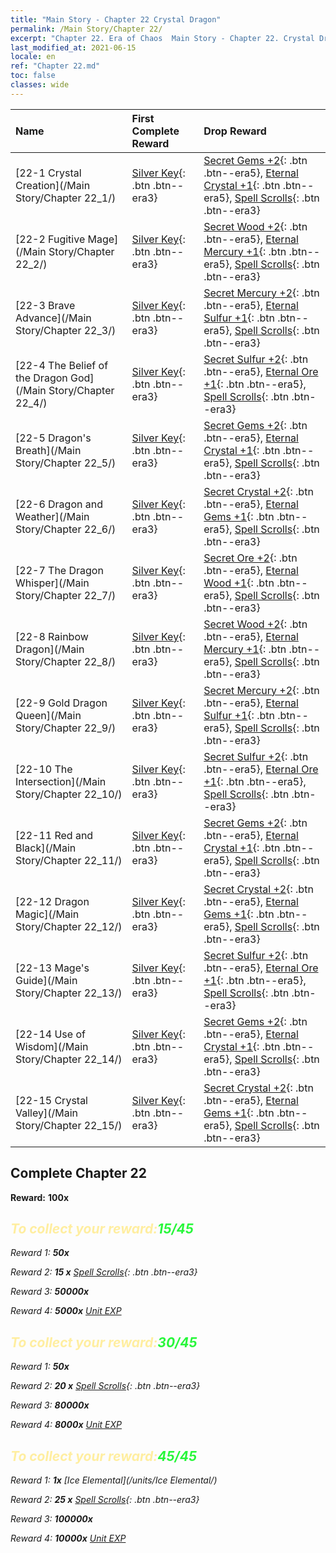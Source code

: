 ```yaml
---
title: "Main Story - Chapter 22 Crystal Dragon"
permalink: /Main Story/Chapter 22/
excerpt: "Chapter 22. Era of Chaos  Main Story - Chapter 22. Crystal Dragon"
last_modified_at: 2021-06-15
locale: en
ref: "Chapter 22.md"
toc: false
classes: wide
---
```


  | Name |  First Complete Reward | Drop Reward |
  |:------------|:------------|:------------| 
  | [22-1 Crystal Creation](/Main Story/Chapter 22_1/) | [Silver Key](/Items/con_693/){: .btn .btn--era3} | [Secret Gems +2](/Items/mat_79/){: .btn .btn--era5}, [Eternal Crystal +1](/Items/mat_73/){: .btn .btn--era5}, [Spell Scrolls](/Items/con_694/){: .btn .btn--era3} |
  | [22-2 Fugitive Mage](/Main Story/Chapter 22_2/) | [Silver Key](/Items/con_693/){: .btn .btn--era3} | [Secret Wood +2](/Items/mat_76/){: .btn .btn--era5}, [Eternal Mercury +1](/Items/mat_70/){: .btn .btn--era5}, [Spell Scrolls](/Items/con_694/){: .btn .btn--era3} |
  | [22-3 Brave Advance](/Main Story/Chapter 22_3/) | [Silver Key](/Items/con_693/){: .btn .btn--era3} | [Secret Mercury +2](/Items/mat_77/){: .btn .btn--era5}, [Eternal Sulfur +1](/Items/mat_71/){: .btn .btn--era5}, [Spell Scrolls](/Items/con_694/){: .btn .btn--era3} |
  | [22-4 The Belief of the Dragon God](/Main Story/Chapter 22_4/) | [Silver Key](/Items/con_693/){: .btn .btn--era3} | [Secret Sulfur +2](/Items/mat_78/){: .btn .btn--era5}, [Eternal Ore +1](/Items/mat_68/){: .btn .btn--era5}, [Spell Scrolls](/Items/con_694/){: .btn .btn--era3} |
  | [22-5 Dragon's Breath](/Main Story/Chapter 22_5/) | [Silver Key](/Items/con_693/){: .btn .btn--era3} | [Secret Gems +2](/Items/mat_79/){: .btn .btn--era5}, [Eternal Crystal +1](/Items/mat_73/){: .btn .btn--era5}, [Spell Scrolls](/Items/con_694/){: .btn .btn--era3} |
  | [22-6 Dragon and Weather](/Main Story/Chapter 22_6/) | [Silver Key](/Items/con_693/){: .btn .btn--era3} | [Secret Crystal +2](/Items/mat_80/){: .btn .btn--era5}, [Eternal Gems +1](/Items/mat_72/){: .btn .btn--era5}, [Spell Scrolls](/Items/con_694/){: .btn .btn--era3} |
  | [22-7 The Dragon Whisper](/Main Story/Chapter 22_7/) | [Silver Key](/Items/con_693/){: .btn .btn--era3} | [Secret Ore +2](/Items/mat_75/){: .btn .btn--era5}, [Eternal Wood +1](/Items/mat_69/){: .btn .btn--era5}, [Spell Scrolls](/Items/con_694/){: .btn .btn--era3} |
  | [22-8 Rainbow Dragon](/Main Story/Chapter 22_8/) | [Silver Key](/Items/con_693/){: .btn .btn--era3} | [Secret Wood +2](/Items/mat_76/){: .btn .btn--era5}, [Eternal Mercury +1](/Items/mat_70/){: .btn .btn--era5}, [Spell Scrolls](/Items/con_694/){: .btn .btn--era3} |
  | [22-9 Gold Dragon Queen](/Main Story/Chapter 22_9/) | [Silver Key](/Items/con_693/){: .btn .btn--era3} | [Secret Mercury +2](/Items/mat_77/){: .btn .btn--era5}, [Eternal Sulfur +1](/Items/mat_71/){: .btn .btn--era5}, [Spell Scrolls](/Items/con_694/){: .btn .btn--era3} |
  | [22-10 The Intersection](/Main Story/Chapter 22_10/) | [Silver Key](/Items/con_693/){: .btn .btn--era3} | [Secret Sulfur +2](/Items/mat_78/){: .btn .btn--era5}, [Eternal Ore +1](/Items/mat_68/){: .btn .btn--era5}, [Spell Scrolls](/Items/con_694/){: .btn .btn--era3} |
  | [22-11 Red and Black](/Main Story/Chapter 22_11/) | [Silver Key](/Items/con_693/){: .btn .btn--era3} | [Secret Gems +2](/Items/mat_79/){: .btn .btn--era5}, [Eternal Crystal +1](/Items/mat_73/){: .btn .btn--era5}, [Spell Scrolls](/Items/con_694/){: .btn .btn--era3} |
  | [22-12 Dragon Magic](/Main Story/Chapter 22_12/) | [Silver Key](/Items/con_693/){: .btn .btn--era3} | [Secret Crystal +2](/Items/mat_80/){: .btn .btn--era5}, [Eternal Gems +1](/Items/mat_72/){: .btn .btn--era5}, [Spell Scrolls](/Items/con_694/){: .btn .btn--era3} |
  | [22-13 Mage's Guide](/Main Story/Chapter 22_13/) | [Silver Key](/Items/con_693/){: .btn .btn--era3} | [Secret Sulfur +2](/Items/mat_78/){: .btn .btn--era5}, [Eternal Ore +1](/Items/mat_68/){: .btn .btn--era5}, [Spell Scrolls](/Items/con_694/){: .btn .btn--era3} |
  | [22-14 Use of Wisdom](/Main Story/Chapter 22_14/) | [Silver Key](/Items/con_693/){: .btn .btn--era3} | [Secret Gems +2](/Items/mat_79/){: .btn .btn--era5}, [Eternal Crystal +1](/Items/mat_73/){: .btn .btn--era5}, [Spell Scrolls](/Items/con_694/){: .btn .btn--era3} |
  | [22-15 Crystal Valley](/Main Story/Chapter 22_15/) | [Silver Key](/Items/con_693/){: .btn .btn--era3} | [Secret Crystal +2](/Items/mat_80/){: .btn .btn--era5}, [Eternal Gems +1](/Items/mat_72/){: .btn .btn--era5}, [Spell Scrolls](/Items/con_694/){: .btn .btn--era3} |


## Complete Chapter 22

 **Reward:**  **100x** <i class="fas fa-gem"/>



## <span style="color: #ffeea0">To collect your reward:</span><span style="color: #27f73a">15/45</span>

 Reward 1:  **50x** <i class="fas fa-gem"/>

 Reward 2: **15 x** [Spell Scrolls](/Items/con_694/){: .btn .btn--era3}

 Reward 3:  **50000x** <i class="fas fa-coins"/>

 Reward 4:  **5000x** [Unit EXP](/Items/con_902/)



## <span style="color: #ffeea0">To collect your reward:</span><span style="color: #27f73a">30/45</span>

 Reward 1:  **50x** <i class="fas fa-gem"/>

 Reward 2: **20 x** [Spell Scrolls](/Items/con_694/){: .btn .btn--era3}

 Reward 3:  **80000x** <i class="fas fa-coins"/>

 Reward 4:  **8000x** [Unit EXP](/Items/con_902/)



## <span style="color: #ffeea0">To collect your reward:</span><span style="color: #27f73a">45/45</span>

 Reward 1:  **1x** [Ice Elemental](/units/Ice Elemental/)

 Reward 2: **25 x** [Spell Scrolls](/Items/con_694/){: .btn .btn--era3}

 Reward 3:  **100000x** <i class="fas fa-coins"/>

 Reward 4:  **10000x** [Unit EXP](/Items/con_902/)

